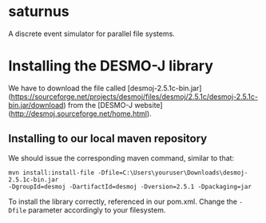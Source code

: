 # saturnus
A discrete event simulator for parallel file systems.

# Installing the DESMO-J library
We have to download the file called [desmoj-2.5.1c-bin.jar]
(https://sourceforge.net/projects/desmoj/files/desmoj/2.5.1c/desmoj-2.5.1c-bin.jar/download) from the
[DESMO-J website] (http://desmoj.sourceforge.net/home.html).

## Installing to our local maven repository
We should issue the corresponding maven command, similar to that:
```
mvn install:install-file -Dfile=C:\Users\youruser\Downloads\desmoj-2.5.1c-bin.jar
-DgroupId=desmoj -DartifactId=desmoj -Dversion=2.5.1 -Dpackaging=jar  
```  
To install the library correctly, referenced in our pom.xml.
Change the ```-Dfile``` parameter accordingly to your filesystem.
